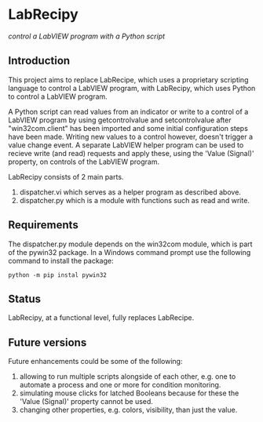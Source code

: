 # LabRecipy
_control a LabVIEW program with a Python script_

## Introduction
This project aims to replace LabRecipe, which uses a proprietary scripting language to control a LabVIEW program, with LabRecipy, which uses Python to control a LabVIEW program.

A Python script can read values from an indicator or write to a control of a LabVIEW program by using getcontrolvalue and setcontrolvalue after "win32com.client" has been imported and some initial configuration steps have been made. Writing new values to a control however, doesn't trigger a value change event. A separate LabVIEW helper program can be used to recieve write (and read) requests and apply these, using the 'Value (Signal)' property, on controls of the LabVIEW program.

LabRecipy consists of 2 main parts.
1) dispatcher.vi which serves as a helper program as described above.
2) dispatcher.py which is a module with functions such as read and write.

## Requirements
The dispatcher.py module depends on the win32com module, which is part of the pywin32 package. In a Windows command prompt use the following command to install the package:
```
python -m pip instal pywin32
```

## Status
LabRecipy, at a functional level, fully replaces LabRecipe.

## Future versions
Future enhancements could be some of the following:
1) allowing to run multiple scripts alongside of each other, e.g. one to automate a process and one or more for condition monitoring.
2) simulating mouse clicks for latched Booleans because for these the 'Value (Signal)' property cannot be used.
3) changing other properties, e.g. colors, visibility, than just the value.
